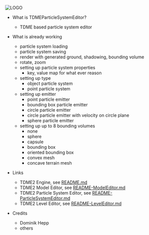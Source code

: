 ![LOGO](https://raw.githubusercontent.com/andreasdr/tdme2/master/resources/logo/tdme_logo_full.png)

- What is TDMEParticleSystemEditor?
    - TDME based particle system editor 

- What is already working
    - particle system loading
    - particle system saving
    - render with generated ground, shadowing, bounding volume
    - rotate, zoom
    - setting up particle system properties
        - key, value map for what ever reason
    - setting up type
        - object particle system
        - point particle system
    - setting up emitter
        - point particle emitter
        - bounding box particle emitter
        - circle particle emitter
        - circle particle emitter with velocity on circle plane
        - sphere particle emitter
    - setting up up to 8 bounding volumes
        - none
        - sphere
        - capsule
        - bounding box
        - oriented bounding box
        - convex mesh
        - concave terrain mesh

- Links
	- TDME2 Engine, see [README.md](./README.md)
    - TDME2 Model Editor, see [README-ModelEditor.md](./README-ModelEditor.md)
    - TDME2 Particle System Editor, see [README-ParticleSystemEditor.md](./README-ParticleSystemEditor.md)
    - TDME2 Level Editor, see [README-LevelEditor.md](./README-LevelEditor.md)

- Credits
    - Dominik Hepp
    - others
